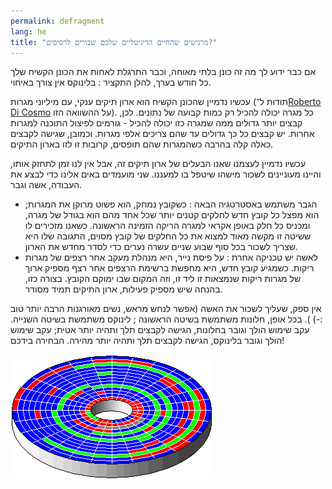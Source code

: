 ```yaml
---
permalink: defragment
lang: he
title: "מרגישים שהחיים הדיגיטליים שלכם שבורים לרסיסים?"
---
```


אם כבר ידוע לך מה זה כונן בלתי מאוחה, וכבר התרגלת
לאחות את הכונן הקשיח שלך כל חודש בערך, להלן התקציר :
בלינוקס אין צורך באיחוי.

עכשיו נדמיין שהכונן הקשיח הוא ארון תיקים ענקי,
עם מיליוני מגרות (תודות ל־<a href="http://www.pps.jussieu.fr/~dicosmo/">Roberto 
Di Cosmo</a> על ההשוואה הזו).
כל מגרה יכולה להכיל רק כמות קבועה של נתונים. לכן, קבצים יותר גדולים ממה שמגרה כזו יכולה להכיל - גורמים לפיצול התוכנה למגרות אחרות.
יש קבצים כל כך גדולים עד שהם צריכים אלפי מגרות. וכמובן, שגישה לקבצים כאלה קלה בהרבה כשהמגרות שהם תופסים, קרובות זו לזו בארון התיקים.

עכשיו נדמיין לעצמנו שאנו הבעלים של ארון תיקים זה, אבל אין לנו זמן
לתחזק אותו, והיינו מעוניינים לשכור מישהו שיטפל בו למעננו. שני מועמדים
באים אלינו כדי לבצע את העבודה, אשה וגבר.

<ul>

<li>הגבר משתמש באסטרטגיה הבאה : כשקובץ נמחק, הוא פשוט מרוקן את המגרות; הוא מפצל כל קובץ חדש לחלקים קטנים יותר שכל אחד מהם הוא בגודל של מגרה,
ומכניס כל חלק באופן אקראי למגרה הריקה הזמינה הראשונה.
כשאנו מזכירים לו ששיטה זו מקשה מאוד למצוא את כל החלקים של קובץ מסוים, התגובה שלו היא שצריך לשכור בכל סוף שבוע שניים עשרה נערים כדי לסדר מחדש את הארון.</li>

<li>לאשה יש טכניקה אחרת : על פיסת נייר, היא מנהלת מעקב אחר רצפים של מגרות
ריקות. כשמגיע קובץ חדש, היא מחפשת ברשימת הרצפים אחר רצף מספיק ארוך של מגרות ריקות שנמצאות זו ליד זו, וזה המקום שבו ימוקם הקובץ.
בצורה כזו, בהנחה שיש מספיק פעילות, ארון התיקים תמיד מסודר.</li>

</ul>

אין ספק, שעליך לשכור את האשה (אפשר לנחש מראש, נשים מאורגנות הרבה יותר טוב :-) ).
בכל אופן, חלונות משתמשת בשיטה הראשונה ; לינוקס משתמשת בשיטה השנייה.
עקב שימוש הולך וגובר בחלונות, הגישה לקבצים תלך ותהיה יותר אטית;
עקב שימוש הולך וגובר בלינוקס, הגישה לקבצים תלך ותהיה יותר מהירה.
הבחירה בידכם!

<img src="/img/defragment.png" />





